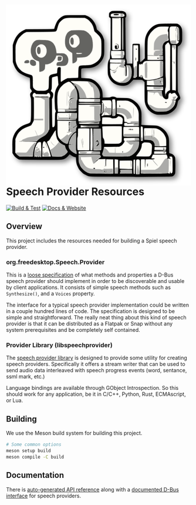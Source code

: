 <img alt="libspiel logo" align="right" src="https://raw.githubusercontent.com/project-spiel/libspeechprovider/main/spiel-logo.svg">

# Speech Provider Resources

[![ Build & Test ](https://github.com/project-spiel/libspeechprovider/actions/workflows/ci.yml/badge.svg)](https://github.com/project-spiel/libspeechprovider/actions/workflows/ci.yml) [![ Docs & Website ](https://github.com/project-spiel/libspeechprovider/actions/workflows/website.yml/badge.svg)](https://github.com/project-spiel/libspeechprovider/actions/workflows/website.yml)

## Overview

This project includes the resources needed for building a Spiel speech provider.

### org.freedesktop.Speech.Provider
This is a [loose specification](https://project-spiel.org/dbus_iface.html) of what methods and properties a D-Bus speech provider should implement in order to be discoverable and usable by client applications. It consists of simple speech methods such as `Synthesize()`, and a `Voices` property.

The interface for a typical speech provider implementation could be written in a couple hundred lines of code. The specification is designed to be simple and straightforward. The really neat thing about this kind of speech provider is that it can be distributed as a Flatpak or Snap without any system prerequisites and be completely self contained.

### Provider Library (libspeechprovider)
The [speech provider library](https://project-spiel.org/libspeechprovider/) is designed to provide some utility for creating speech providers. Specifically it offers a stream writer that can be used to send audio data interleaved with speech progress events (word, sentance, ssml mark, etc.)

Language bindings are available through GObject Introspection. So this should work for any application, be it in C/C++, Python, Rust, ECMAscript, or Lua.

## Building

We use the Meson build system for building this project.

```sh
# Some common options
meson setup build
meson compile -C build
```

## Documentation

There is [auto-generated API reference](https://project-spiel.org/libspeechprovider/) along with a [documented D-Bus interface](https://project-spiel.org/dbus_iface.html) for speech providers.